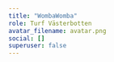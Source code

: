 ```yaml
---
title: "WombaWomba"
role: Turf Västerbotten
avatar_filename: avatar.png
social: []
superuser: false
---
```

